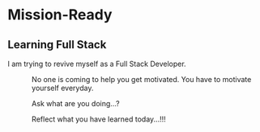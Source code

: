 # Mission-Ready

## Learning Full Stack
<p> I am trying to revive myself as a Full Stack Developer.</p>
<ul>
  <ol>No one is coming to help you get motivated. You have to motivate yourself everyday.</ol>
  <ol>Ask what are you doing...?</ol>
  <ol>Reflect what you have learned today...!!!</ol>
</ul>
